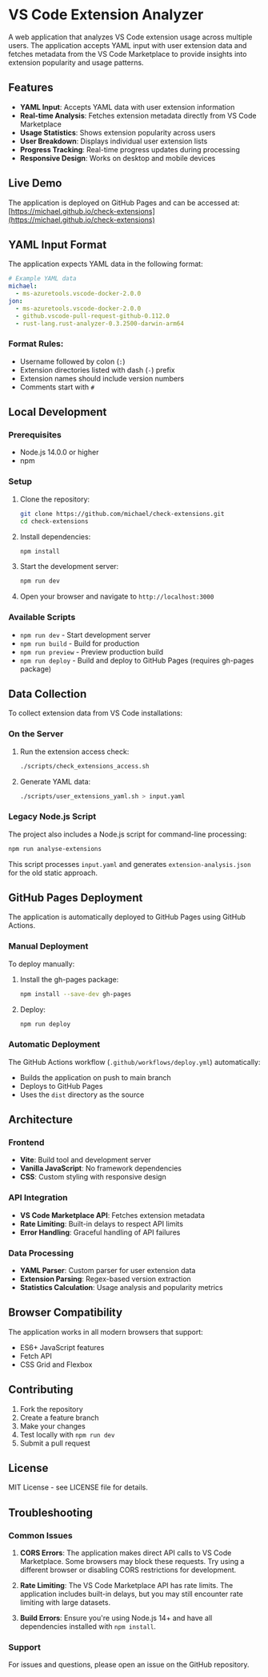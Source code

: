 # VS Code Extension Analyzer

A web application that analyzes VS Code extension usage across multiple users. The application accepts YAML input with user extension data and fetches metadata from the VS Code Marketplace to provide insights into extension popularity and usage patterns.

## Features

- **YAML Input**: Accepts YAML data with user extension information
- **Real-time Analysis**: Fetches extension metadata directly from VS Code Marketplace
- **Usage Statistics**: Shows extension popularity across users
- **User Breakdown**: Displays individual user extension lists
- **Progress Tracking**: Real-time progress updates during processing
- **Responsive Design**: Works on desktop and mobile devices

## Live Demo

The application is deployed on GitHub Pages and can be accessed at:
[https://michael.github.io/check-extensions](https://michael.github.io/check-extensions)

## YAML Input Format

The application expects YAML data in the following format:

```yaml
# Example YAML data
michael:
  - ms-azuretools.vscode-docker-2.0.0
jon:
  - ms-azuretools.vscode-docker-2.0.0
  - github.vscode-pull-request-github-0.112.0
  - rust-lang.rust-analyzer-0.3.2500-darwin-arm64
```

### Format Rules:
- Username followed by colon (`:`)
- Extension directories listed with dash (`-`) prefix
- Extension names should include version numbers
- Comments start with `#`

## Local Development

### Prerequisites

- Node.js 14.0.0 or higher
- npm

### Setup

1. Clone the repository:
   ```bash
   git clone https://github.com/michael/check-extensions.git
   cd check-extensions
   ```

2. Install dependencies:
   ```bash
   npm install
   ```

3. Start the development server:
   ```bash
   npm run dev
   ```

4. Open your browser and navigate to `http://localhost:3000`

### Available Scripts

- `npm run dev` - Start development server
- `npm run build` - Build for production
- `npm run preview` - Preview production build
- `npm run deploy` - Build and deploy to GitHub Pages (requires gh-pages package)

## Data Collection

To collect extension data from VS Code installations:

### On the Server

1. Run the extension access check:
   ```bash
   ./scripts/check_extensions_access.sh
   ```

2. Generate YAML data:
   ```bash
   ./scripts/user_extensions_yaml.sh > input.yaml
   ```

### Legacy Node.js Script

The project also includes a Node.js script for command-line processing:

```bash
npm run analyse-extensions
```

This script processes `input.yaml` and generates `extension-analysis.json` for the old static approach.

## GitHub Pages Deployment

The application is automatically deployed to GitHub Pages using GitHub Actions.

### Manual Deployment

To deploy manually:

1. Install the gh-pages package:
   ```bash
   npm install --save-dev gh-pages
   ```

2. Deploy:
   ```bash
   npm run deploy
   ```

### Automatic Deployment

The GitHub Actions workflow (`.github/workflows/deploy.yml`) automatically:
- Builds the application on push to main branch
- Deploys to GitHub Pages
- Uses the `dist` directory as the source

## Architecture

### Frontend
- **Vite**: Build tool and development server
- **Vanilla JavaScript**: No framework dependencies
- **CSS**: Custom styling with responsive design

### API Integration
- **VS Code Marketplace API**: Fetches extension metadata
- **Rate Limiting**: Built-in delays to respect API limits
- **Error Handling**: Graceful handling of API failures

### Data Processing
- **YAML Parser**: Custom parser for user extension data
- **Extension Parsing**: Regex-based version extraction
- **Statistics Calculation**: Usage analysis and popularity metrics

## Browser Compatibility

The application works in all modern browsers that support:
- ES6+ JavaScript features
- Fetch API
- CSS Grid and Flexbox

## Contributing

1. Fork the repository
2. Create a feature branch
3. Make your changes
4. Test locally with `npm run dev`
5. Submit a pull request

## License

MIT License - see LICENSE file for details.

## Troubleshooting

### Common Issues

1. **CORS Errors**: The application makes direct API calls to VS Code Marketplace. Some browsers may block these requests. Try using a different browser or disabling CORS restrictions for development.

2. **Rate Limiting**: The VS Code Marketplace API has rate limits. The application includes built-in delays, but you may still encounter rate limiting with large datasets.

3. **Build Errors**: Ensure you're using Node.js 14+ and have all dependencies installed with `npm install`.

### Support

For issues and questions, please open an issue on the GitHub repository.
